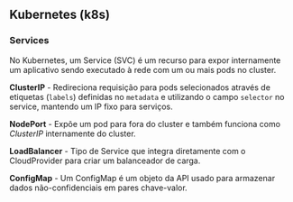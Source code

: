 ## Kubernetes (k8s)

### Services

No Kubernetes, um Service (SVC) é um recurso para expor internamente um aplicativo sendo executado à rede com um ou mais pods no cluster.

**ClusterIP** - Redireciona requisição para pods selecionados através de etiquetas (`labels`) definidas no `metadata` e utilizando o campo `selector` no service, mantendo um IP fixo para serviços.

**NodePort** - Expõe um pod para fora do cluster e também funciona como _ClusterIP_ internamente do cluster.

**LoadBalancer** - Tipo de Service que integra diretamente com o CloudProvider para criar um balanceador de carga.

**ConfigMap** - Um ConfigMap é um objeto da API usado para armazenar dados não-confidenciais em pares chave-valor.
